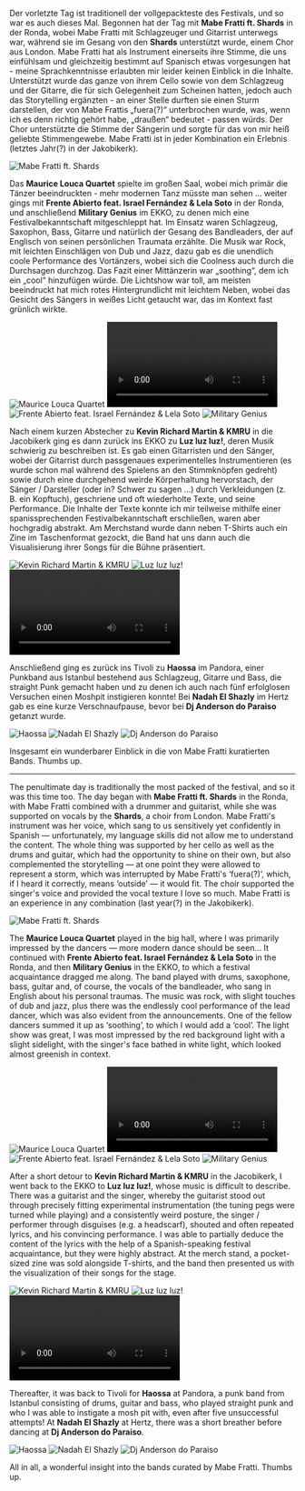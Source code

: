 Der vorletzte Tag ist traditionell der vollgepackteste des Festivals, und so war es auch dieses Mal. Begonnen hat der Tag mit **Mabe Fratti ft. Shards** in der Ronda, wobei Mabe Fratti mit Schlagzeuger und Gitarrist unterwegs war, während sie im Gesang von den **Shards** unterstützt wurde, einem Chor aus London. Mabe Fratti hat als Instrument einerseits ihre Stimme, die uns einfühlsam und gleichzeitig bestimmt auf Spanisch etwas vorgesungen hat - meine Sprachkenntnisse erlaubten mir leider keinen Einblick in die Inhalte. Unterstützt wurde das ganze von ihrem Cello sowie von dem Schlagzeug und der Gitarre, die für sich Gelegenheit zum Scheinen hatten, jedoch auch das Storytelling ergänzten - an einer Stelle durften sie einen Sturm darstellen, der von Mabe Frattis „fuera(?)“ unterbrochen wurde, was, wenn ich es denn richtig gehört habe, „draußen“ bedeutet - passen würds. Der Chor unterstützte die Stimme der Sängerin und sorgte für das von mir heiß geliebte Stimmengewebe. Mabe Fratti ist in jeder Kombination ein Erlebnis (letztes Jahr(?) in der Jakobikerk).

![Mabe Fratti ft. Shards](/images/2024-11-09-lgw-tag3-samstag/mabe-fratti-featuring-shards.jpg)

Das **Maurice Louca Quartet** spielte im großen Saal, wobei mich primär die Tänzer beeindruckten - mehr modernen Tanz müsste man sehen … weiter gings mit **Frente Abierto feat. Israel Fernández & Lela Soto** in der Ronda, und anschließend **Military Genius** im EKKO, zu denen mich eine Festivalbekanntschaft mitgeschleppt hat. Im Einsatz waren Schlagzeug, Saxophon, Bass, Gitarre und natürlich der Gesang des Bandleaders, der auf Englisch von seinen persönlichen Traumata erzählte. Die Musik war Rock, mit leichten Einschlägen von Dub und Jazz, dazu gab es die unendlich coole Performance des Vortänzers, wobei sich die Coolness auch durch die Durchsagen durchzog. Das Fazit einer Mittänzerin war „soothing“, dem ich ein 
„cool“ hinzufügen würde. Die Lichtshow war toll, am meisten beeindruckt hat mich rotes Hintergrundlicht mit leichtem Neben, wobei das Gesicht des Sängers in weißes Licht getaucht war, das im Kontext fast grünlich wirkte.

![Maurice Louca Quartet](/images/2024-11-09-lgw-tag3-samstag/maurice-louca-quartet.jpg)
![Maurice Louca Quartet](/images/2024-11-09-lgw-tag3-samstag/maurice-louca-quartet.mp4)
![Frente Abierto feat. Israel Fernández & Lela Soto](/images/2024-11-09-lgw-tag3-samstag/frente-abierto.jpg)
![Military Genius](/images/2024-11-09-lgw-tag3-samstag/military-genius.jpg)

Nach einem kurzen Abstecher zu **Kevin Richard Martin & KMRU** in die Jacobikerk ging es dann zurück ins EKKO zu **Luz luz luz!**, deren Musik schwierig zu beschreiben ist. Es gab einen Gitarristen und den Sänger, wobei der Gitarrist durch passgenaues experimentelles Instrumentieren (es wurde schon mal während des Spielens an den Stimmknöpfen gedreht) sowie durch eine durchgehend weirde Körperhaltung hervorstach, der Sänger / Darsteller (oder in? Schwer zu sagen …) durch Verkleidungen (z. B. ein Kopftuch), geschriene und oft wiederholte Texte, und seine Performance. Die Inhalte der Texte konnte ich mir teilweise mithilfe einer spanissprechenden Festivalbekanntschaft erschließen, waren aber hochgradig abstrakt. Am Merchstand wurde dann neben T-Shirts auch ein Zine im Taschenformat gezockt, die Band hat uns dann auch die Visualisierung ihrer Songs für die Bühne präsentiert.

![Kevin Richard Martin & KMRU](/images/2024-11-09-lgw-tag3-samstag/kevin-richard-martin-kmru.jpg)
![Luz luz luz!](/images/2024-11-09-lgw-tag3-samstag/luz-luz-luz.jpg)
![Luz luz luz!](/images/2024-11-09-lgw-tag3-samstag/luz-luz-luz.mp4)

Anschließend ging es zurück ins Tivoli zu **Haossa** im Pandora, einer Punkband aus Istanbul bestehend aus Schlagzeug, Gitarre und Bass, die straight Punk gemacht haben und zu denen ich auch nach fünf erfolglosen Versuchen einen Moshpit instigieren konnte! Bei **Nadah El Shazly** im Hertz gab es eine kurze Verschnaufpause, bevor bei **Dj Anderson do Paraiso** getanzt wurde.

![Haossa](/images/2024-11-09-lgw-tag3-samstag/haossa.jpg)
![Nadah El Shazly](/images/2024-11-09-lgw-tag3-samstag/nadah-el-shazly.jpg)
![Dj Anderson do Paraiso](/images/2024-11-09-lgw-tag3-samstag/dj-anderson-do-paraiso.jpg)

Insgesamt ein wunderbarer Einblick in die von Mabe Fratti kuratierten Bands. Thumbs up.

---

The penultimate day is traditionally the most packed of the festival, and so it was this time too. The day began with **Mabe Fratti ft. Shards** in the Ronda, with Mabe Fratti combined with a drummer and guitarist, while she was supported on vocals by the **Shards**, a choir from London. Mabe Fratti's instrument was her voice, which sang to us sensitively yet confidently in Spanish — unfortunately, my language skills did not allow me to understand the content. The whole thing was supported by her cello as well as the drums and guitar, which had the opportunity to shine on their own, but also complemented the storytelling — at one point they were allowed to represent a storm, which was interrupted by Mabe Fratti's ‘fuera(?)’, which, if I heard it correctly, means ‘outside’ — it would fit. The choir supported the singer's voice and provided the vocal texture I love so much. Mabe Fratti is an experience in any combination (last year(?) in the Jakobikerk).

![Mabe Fratti ft. Shards](/images/2024-11-09-lgw-tag3-samstag/mabe-fratti-featuring-shards.jpg)

The **Maurice Louca Quartet** played in the big hall, where I was primarily impressed by the dancers — more modern dance should be seen… It continued with **Frente Abierto feat. Israel Fernández & Lela Soto** in the Ronda, and then **Military Genius** in the EKKO, to which a festival acquaintance dragged me along. The band played with drums, saxophone, bass, guitar and, of course, the vocals of the bandleader, who sang in English about his personal traumas. The music was rock, with slight touches of dub and jazz, plus there was the endlessly cool performance of the lead dancer, which was also evident from the announcements. One of the fellow dancers summed it up as ‘soothing’, to which I would add a ‘cool’. The light show was great, I was most impressed by the red background light with a slight sidelight, with the singer's face bathed in white light, which looked almost greenish in context.

![Maurice Louca Quartet](/images/2024-11-09-lgw-tag3-samstag/maurice-louca-quartet.jpg)
![Maurice Louca Quartet](/images/2024-11-09-lgw-tag3-samstag/maurice-louca-quartet.mp4)
![Frente Abierto feat. Israel Fernández & Lela Soto](/images/2024-11-09-lgw-tag3-samstag/frente-abierto.jpg)
![Military Genius](/images/2024-11-09-lgw-tag3-samstag/military-genius.jpg)

After a short detour to **Kevin Richard Martin & KMRU** in the Jacobikerk, I went back to the EKKO to **Luz luz luz!**, whose music is difficult to describe. There was a guitarist and the singer, whereby the guitarist stood out through precisely fitting experimental instrumentation (the tuning pegs were turned while playing) and a consistently weird posture, the singer / performer through disguises (e.g. a headscarf), shouted and often repeated lyrics, and his convincing performance. I was able to partially deduce the content of the lyrics with the help of a Spanish-speaking festival acquaintance, but they were highly abstract. At the merch stand, a pocket-sized zine was sold alongside T-shirts, and the band then presented us with the visualization of their songs for the stage.

![Kevin Richard Martin & KMRU](/images/2024-11-09-lgw-tag3-samstag/kevin-richard-martin-kmru.jpg)
![Luz luz luz!](/images/2024-11-09-lgw-tag3-samstag/luz-luz-luz.jpg)
![Luz luz luz!](/images/2024-11-09-lgw-tag3-samstag/luz-luz-luz.mp4)

Thereafter, it was back to Tivoli for **Haossa** at Pandora, a punk band from Istanbul consisting of drums, guitar and bass, who played straight punk and who I was able to instigate a mosh pit with, even after five unsuccessful attempts! At **Nadah El Shazly** at Hertz, there was a short breather before dancing at **Dj Anderson do Paraiso**. 

![Haossa](/images/2024-11-09-lgw-tag3-samstag/haossa.jpg)
![Nadah El Shazly](/images/2024-11-09-lgw-tag3-samstag/nadah-el-shazly.jpg)
![Dj Anderson do Paraiso](/images/2024-11-09-lgw-tag3-samstag/dj-anderson-do-paraiso.jpg)

All in all, a wonderful insight into the bands curated by Mabe Fratti. Thumbs up.